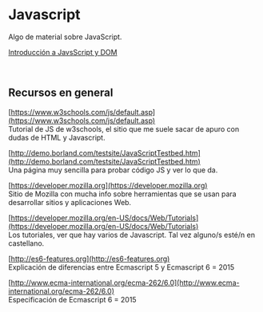 # Javascript

Algo de material sobre JavaScript. 

[Introducción a JavsScript y DOM](./javascript-dom-basics.md)

<br/>

## Recursos en general

[https://www.w3schools.com/js/default.asp](https://www.w3schools.com/js/default.asp)  
Tutorial de JS de w3schools, el sitio que me suele sacar de apuro con dudas de HTML y Javascript.

[http://demo.borland.com/testsite/JavaScriptTestbed.htm](http://demo.borland.com/testsite/JavaScriptTestbed.htm)  
Una página muy sencilla para probar código JS y ver lo que da.

[https://developer.mozilla.org](https://developer.mozilla.org)  
Sitio de Mozilla con mucha info sobre herramientas que se usan para desarrollar sitios y aplicaciones Web.

[https://developer.mozilla.org/en-US/docs/Web/Tutorials](https://developer.mozilla.org/en-US/docs/Web/Tutorials)  
Los tutoriales, ver que hay varios de Javascript. Tal vez alguno/s esté/n en castellano.

[http://es6-features.org](http://es6-features.org)  
Explicación de diferencias entre Ecmascript 5 y Ecmascript 6 = 2015

[http://www.ecma-international.org/ecma-262/6.0](http://www.ecma-international.org/ecma-262/6.0)  
Especificación de Ecmascript 6 = 2015

<br/>

